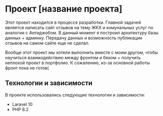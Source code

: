 # Проект [название проекта]

Этот проект находится в процессе разработки. Главной задачей является написать сайт отзывов на тему ЖКХ и комунальных услуг по аналогии с Антиджобом.
В данный момент я построил архитектуру базы данных + админку. Передачу данных и возможность публикации отзывов на самом сайте еще не сделал.

Вообще этот проект мы хотели выполнить вместе с моим другом, чтобы научиться взаимодействию между фронтом и беком + получить неплохой проект в портфолио. К сожалению, из-за основной работы фронт пока не готов(

<!---
## Установка

Чтобы установить и запустить проект, выполните следующие шаги:

1. Склонируйте репозиторий.
2. Установите все необходимые зависимости, выполнив команду **composer install**.
3. Скопируйте файл `.env.example` и переименуйте его в `.env`. Откройте `.env` и настройте соответствующие параметры подключения к базе данных и другие настройки приложения.
4. Создайте новый ключ приложения, выполнив команду **php artisan key:generate**.
5. Выполните миграции базы данных, выполнив команду **php artisan migrate**.
6. Запустите локальный сервер для тестирования проекта, выполните команду **php artisan serve**. По умолчанию проект будет доступен по адресу http://localhost:8000.
-->

## Технологии и зависимости

В проекте использовались следующие технологии и зависимости:

- Laravel 10
- PHP 8.2
